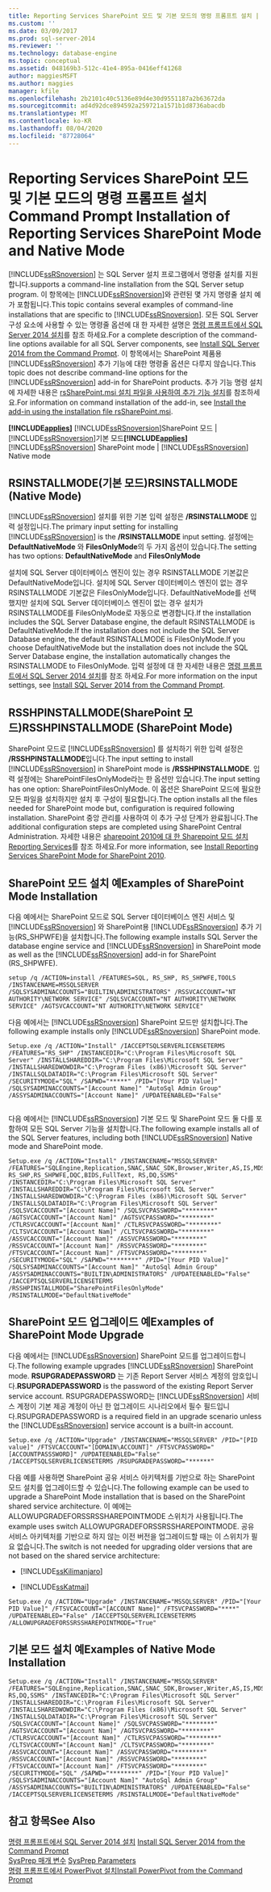 ```yaml
---
title: Reporting Services SharePoint 모드 및 기본 모드의 명령 프롬프트 설치 | Microsoft Docs
ms.custom: ''
ms.date: 03/09/2017
ms.prod: sql-server-2014
ms.reviewer: ''
ms.technology: database-engine
ms.topic: conceptual
ms.assetid: 048169b3-512c-41e4-895a-0416eff41268
author: maggiesMSFT
ms.author: maggies
manager: kfile
ms.openlocfilehash: 2b2101c40c5136e89d4e30d9551187a2b63672da
ms.sourcegitcommit: ad4d92dce894592a259721a1571b1d8736abacdb
ms.translationtype: MT
ms.contentlocale: ko-KR
ms.lasthandoff: 08/04/2020
ms.locfileid: "87728064"
---
```

# <a name="command-prompt-installation-of-reporting-services-sharepoint-mode-and-native-mode"></a><span data-ttu-id="be83e-102">Reporting Services SharePoint 모드 및 기본 모드의 명령 프롬프트 설치</span><span class="sxs-lookup"><span data-stu-id="be83e-102">Command Prompt Installation of Reporting Services SharePoint Mode and Native Mode</span></span>
  [!INCLUDE[ssRSnoversion](../../includes/ssrsnoversion-md.md)] <span data-ttu-id="be83e-103">는 SQL Server 설치 프로그램에서 명령줄 설치를 지원합니다.</span><span class="sxs-lookup"><span data-stu-id="be83e-103">supports a command-line installation from the SQL Server setup program.</span></span> <span data-ttu-id="be83e-104">이 항목에는 [!INCLUDE[ssRSnoversion](../../includes/ssrsnoversion-md.md)]와 관련된 몇 가지 명령줄 설치 예가 포함됩니다.</span><span class="sxs-lookup"><span data-stu-id="be83e-104">This topic contains several examples of command-line installations that are specific to [!INCLUDE[ssRSnoversion](../../includes/ssrsnoversion-md.md)].</span></span> <span data-ttu-id="be83e-105">모든 SQL Server 구성 요소에 사용할 수 있는 명령줄 옵션에 대 한 자세한 설명은 [명령 프롬프트에서 SQL Server 2014 설치](../../database-engine/install-windows/install-sql-server-from-the-command-prompt.md)를 참조 하세요.</span><span class="sxs-lookup"><span data-stu-id="be83e-105">For a complete description of the command-line options available for all SQL Server components, see [Install SQL Server 2014 from the Command Prompt](../../database-engine/install-windows/install-sql-server-from-the-command-prompt.md).</span></span> <span data-ttu-id="be83e-106">이 항목에서는 SharePoint 제품용 [!INCLUDE[ssRSnoversion](../../includes/ssrsnoversion-md.md)] 추가 기능에 대한 명령줄 옵션은 다루지 않습니다.</span><span class="sxs-lookup"><span data-stu-id="be83e-106">This topic does not describe command-line options for the [!INCLUDE[ssRSnoversion](../../includes/ssrsnoversion-md.md)] add-in for SharePoint products.</span></span> <span data-ttu-id="be83e-107">추가 기능 명령 설치에 자세한 내용은 [rsSharePoint.msi 설치 파일을 사용하여 추가 기능 설치](install-or-uninstall-the-reporting-services-add-in-for-sharepoint.md#bkmk_install_rssharepoint)를 참조하세요.</span><span class="sxs-lookup"><span data-stu-id="be83e-107">For information on command installation of the add-in, see [Install the add-in using the installation file rsSharePoint.msi](install-or-uninstall-the-reporting-services-add-in-for-sharepoint.md#bkmk_install_rssharepoint).</span></span>  
  
 <span data-ttu-id="be83e-108">**[!INCLUDE[applies](../../includes/applies-md.md)]**  [!INCLUDE[ssRSnoversion](../../includes/ssrsnoversion-md.md)]SharePoint 모드 | [!INCLUDE[ssRSnoversion](../../includes/ssrsnoversion-md.md)]기본 모드</span><span class="sxs-lookup"><span data-stu-id="be83e-108">**[!INCLUDE[applies](../../includes/applies-md.md)]**  [!INCLUDE[ssRSnoversion](../../includes/ssrsnoversion-md.md)] SharePoint mode | [!INCLUDE[ssRSnoversion](../../includes/ssrsnoversion-md.md)] Native mode</span></span>  
  
## <a name="rsinstallmode-native-mode"></a><span data-ttu-id="be83e-109">RSINSTALLMODE(기본 모드)</span><span class="sxs-lookup"><span data-stu-id="be83e-109">RSINSTALLMODE (Native Mode)</span></span>  
 <span data-ttu-id="be83e-110">[!INCLUDE[ssRSnoversion](../../includes/ssrsnoversion-md.md)] 설치를 위한 기본 입력 설정은 **/RSINSTALLMODE** 입력 설정입니다.</span><span class="sxs-lookup"><span data-stu-id="be83e-110">The primary input setting for installing [!INCLUDE[ssRSnoversion](../../includes/ssrsnoversion-md.md)] is the **/RSINSTALLMODE** input setting.</span></span> <span data-ttu-id="be83e-111">설정에는 **DefaultNativeMode** 와 **FilesOnlyMode**의 두 가지 옵션이 있습니다.</span><span class="sxs-lookup"><span data-stu-id="be83e-111">The setting has two options: **DefaultNativeMode** and **FilesOnlyMode**</span></span>  
  
 <span data-ttu-id="be83e-112">설치에 SQL Server 데이터베이스 엔진이 있는 경우 RSINSTALLMODE 기본값은 DefaultNativeMode입니다. 설치에 SQL Server 데이터베이스 엔진이 없는 경우 RSINSTALLMODE 기본값은 FilesOnlyMode입니다. DefaultNativeMode를 선택했지만 설치에 SQL Server 데이터베이스 엔진이 없는 경우 설치가 RSINSTALLMODE를 FilesOnlyMode로 자동으로 변경합니다.</span><span class="sxs-lookup"><span data-stu-id="be83e-112">If the installation includes the SQL Server Database engine, the default RSINSTALLMODE is DefaultNativeMode.If the installation does not include the SQL Server Database engine, the default RSINSTALLMODE is FilesOnlyMode.If you choose DefaultNativeMode but the installation does not include the SQL Server Database engine, the installation automatically changes the RSINSTALLMODE to FilesOnlyMode.</span></span> <span data-ttu-id="be83e-113">입력 설정에 대 한 자세한 내용은 [명령 프롬프트에서 SQL Server 2014 설치](../../database-engine/install-windows/install-sql-server-from-the-command-prompt.md)를 참조 하세요.</span><span class="sxs-lookup"><span data-stu-id="be83e-113">For more information on the input settings, see [Install SQL Server 2014 from the Command Prompt](../../database-engine/install-windows/install-sql-server-from-the-command-prompt.md).</span></span>  
  
## <a name="rsshpinstallmode-sharepoint-mode"></a><span data-ttu-id="be83e-114">RSSHPINSTALLMODE(SharePoint 모드)</span><span class="sxs-lookup"><span data-stu-id="be83e-114">RSSHPINSTALLMODE (SharePoint Mode)</span></span>  
 <span data-ttu-id="be83e-115">SharePoint 모드로 [!INCLUDE[ssRSnoversion](../../includes/ssrsnoversion-md.md)] 를 설치하기 위한 입력 설정은 **/RSSHPINSTALLMODE**입니다.</span><span class="sxs-lookup"><span data-stu-id="be83e-115">The input setting to install [!INCLUDE[ssRSnoversion](../../includes/ssrsnoversion-md.md)] in SharePoint mode is **/RSSHPINSTALLMODE**.</span></span> <span data-ttu-id="be83e-116">입력 설정에는 SharePointFilesOnlyMode라는 한 옵션만 있습니다.</span><span class="sxs-lookup"><span data-stu-id="be83e-116">The input setting has one option: SharePointFilesOnlyMode.</span></span> <span data-ttu-id="be83e-117">이 옵션은 SharePoint 모드에 필요한 모든 파일을 설치하지만 설치 후 구성이 필요합니다.</span><span class="sxs-lookup"><span data-stu-id="be83e-117">The option installs all the files needed for SharePoint mode but, configuration is required following installation.</span></span> <span data-ttu-id="be83e-118">SharePoint 중앙 관리를 사용하여 이 추가 구성 단계가 완료됩니다.</span><span class="sxs-lookup"><span data-stu-id="be83e-118">The additional configuration steps are completed using SharePoint Central Administration.</span></span> <span data-ttu-id="be83e-119">자세한 내용은 [sharepoint 2010에 대 한 Sharepoint 모드 설치 Reporting Services](../../sql-server/install/install-reporting-services-sharepoint-mode-for-sharepoint-2010.md)를 참조 하세요.</span><span class="sxs-lookup"><span data-stu-id="be83e-119">For more information, see [Install Reporting Services SharePoint Mode for SharePoint 2010](../../sql-server/install/install-reporting-services-sharepoint-mode-for-sharepoint-2010.md).</span></span>  
  
## <a name="examples-of-sharepoint-mode-installation"></a><span data-ttu-id="be83e-120">SharePoint 모드 설치 예</span><span class="sxs-lookup"><span data-stu-id="be83e-120">Examples of SharePoint Mode Installation</span></span>  
 <span data-ttu-id="be83e-121">다음 예에서는 SharePoint 모드로 SQL Server 데이터베이스 엔진 서비스 및 [!INCLUDE[ssRSnoversion](../../includes/ssrsnoversion-md.md)] 와 SharePoint용 [!INCLUDE[ssRSnoversion](../../includes/ssrsnoversion-md.md)] 추가 기능(RS_SHPWFE)을 설치합니다.</span><span class="sxs-lookup"><span data-stu-id="be83e-121">The following example installs SQL Server the database engine service and [!INCLUDE[ssRSnoversion](../../includes/ssrsnoversion-md.md)] in SharePoint mode as well as the [!INCLUDE[ssRSnoversion](../../includes/ssrsnoversion-md.md)] add-in for SharePoint (RS_SHPWFE).</span></span>  
  
```  
setup /q /ACTION=install /FEATURES=SQL, RS_SHP, RS_SHPWFE,TOOLS /INSTANCENAME=MSSQLSERVER /SQLSYSADMINACCOUNTS="BUILTIN\ADMINISTRATORS" /RSSVCACCOUNT="NT AUTHORITY\NETWORK SERVICE" /SQLSVCACCOUNT="NT AUTHORITY\NETWORK SERVICE" /AGTSVCACCOUNT="NT AUTHORITY\NETWORK SERVICE"  
```  
  
 <span data-ttu-id="be83e-122">다음 예에서는 [!INCLUDE[ssRSnoversion](../../includes/ssrsnoversion-md.md)] SharePoint 모드만 설치합니다.</span><span class="sxs-lookup"><span data-stu-id="be83e-122">The following example installs only [!INCLUDE[ssRSnoversion](../../includes/ssrsnoversion-md.md)] SharePoint mode.</span></span>  
  
```  
Setup.exe /q /ACTION="Install" /IACCEPTSQLSERVERLICENSETERMS /FEATURES="RS_SHP" /INSTANCEDIR="C:\Program Files\Microsoft SQL Server" /INSTALLSHAREDDIR="C:\Program Files\Microsoft SQL Server" /INSTALLSHAREDWOWDIR="C:\Program Files (x86)\Microsoft SQL Server" /INSTALLSQLDATADIR="C:\Program Files\Microsoft SQL Server" /SECURITYMODE="SQL" /SAPWD="*****" /PID="[Your PID Value]" /SQLSYSADMINACCOUNTS="[Account Name]" "AutoSql Admin Group" /ASSYSADMINACCOUNTS="[Account Name]" /UPDATEENABLED="False"  
  
```  
  
 <span data-ttu-id="be83e-123">다음 예에서는 [!INCLUDE[ssRSnoversion](../../includes/ssrsnoversion-md.md)] 기본 모드 및 SharePoint 모드 둘 다를 포함하여 모든 SQL Server 기능을 설치합니다.</span><span class="sxs-lookup"><span data-stu-id="be83e-123">The following example installs all of the SQL Server features, including both [!INCLUDE[ssRSnoversion](../../includes/ssrsnoversion-md.md)] Native mode and SharePoint mode.</span></span>  
  
```  
Setup.exe /q /ACTION="Install" /INSTANCENAME="MSSQLSERVER" /FEATURES="SQLEngine,Replication,SNAC,SNAC_SDK,Browser,Writer,AS,IS,MDS,Adv_SSMS,BC,BOL,Conn,SDK,DReplay_CTLR,DReplay_CLT, RS_SHP,RS_SHPWFE,DQC,BIDS,FullText, RS,DQ,SSMS" /INSTANCEDIR="C:\Program Files\Microsoft SQL Server" /INSTALLSHAREDDIR="C:\Program Files\Microsoft SQL Server" /INSTALLSHAREDWOWDIR="C:\Program Files (x86)\Microsoft SQL Server" /INSTALLSQLDATADIR="C:\Program Files\Microsoft SQL Server" /SQLSVCACCOUNT="[Account Name]" /SQLSVCPASSWORD="********" /AGTSVCACCOUNT="[Account Nam]" /AGTSVCPASSWORD="********" /CTLRSVCACCOUNT="[Account Nam]" /CTLRSVCPASSWORD="********" /CLTSVCACCOUNT="[Account Nam]" /CLTSVCPASSWORD="********" /ASSVCACCOUNT="[Account Nam]" /ASSVCPASSWORD="********" /RSSVCACCOUNT="[Account Nam]" /RSSVCPASSWORD="********" /FTSVCACCOUNT="[Account Nam]" /FTSVCPASSWORD="********" /SECURITYMODE="SQL" /SAPWD="********" /PID="[Your PID Value]" /SQLSYSADMINACCOUNTS="[Account Nam]" "AutoSql Admin Group" /ASSYSADMINACCOUNTS="BUILTIN\ADMINISTRATORS" /UPDATEENABLED="False" /IACCEPTSQLSERVERLICENSETERMS /RSSHPINSTALLMODE="SharePointFilesOnlyMode" /RSINSTALLMODE="DefaultNativeMode"  
```  
  
## <a name="examples-of-sharepoint-mode-upgrade"></a><span data-ttu-id="be83e-124">SharePoint 모드 업그레이드 예</span><span class="sxs-lookup"><span data-stu-id="be83e-124">Examples of SharePoint Mode Upgrade</span></span>  
 <span data-ttu-id="be83e-125">다음 예에서는 [!INCLUDE[ssRSnoversion](../../includes/ssrsnoversion-md.md)] SharePoint 모드를 업그레이드합니다.</span><span class="sxs-lookup"><span data-stu-id="be83e-125">The following example upgrades [!INCLUDE[ssRSnoversion](../../includes/ssrsnoversion-md.md)] SharePoint mode.</span></span> <span data-ttu-id="be83e-126">**RSUPGRADEPASSWORD** 는 기존 Report Server 서비스 계정의 암호입니다.</span><span class="sxs-lookup"><span data-stu-id="be83e-126">**RSUPGRADEPASSWORD** is the password of the existing Report Server service account.</span></span> <span data-ttu-id="be83e-127">RSUPGRADEPASSWORD는 [!INCLUDE[ssRSnoversion](../../includes/ssrsnoversion-md.md)] 서비스 계정이 기본 제공 계정이 아닌 한 업그레이드 시나리오에서 필수 필드입니다.</span><span class="sxs-lookup"><span data-stu-id="be83e-127">RSUPGRADEPASSWORD is a required field in an upgrade scenario unless the [!INCLUDE[ssRSnoversion](../../includes/ssrsnoversion-md.md)] service account is a built-in account.</span></span>  
  
```  
Setup.exe /q /ACTION="Upgrade" /INSTANCENAME="MSSQLSERVER" /PID="[PID value]" /FTSVCACCOUNT="[DOMAIN\ACCOUNT]" /FTSVCPASSWORD="[ACCOUNTPASSSWORD]" /UPDATEENABLED="False" /IACCEPTSQLSERVERLICENSETERMS /RSUPGRADEPASSWORD="******"  
```  
  
 <span data-ttu-id="be83e-128">다음 예를 사용하면 SharePoint 공유 서비스 아키텍처를 기반으로 하는 SharePoint 모드 설치를 업그레이드할 수 있습니다.</span><span class="sxs-lookup"><span data-stu-id="be83e-128">The following example can be used to upgrade a SharePoint Mode installation that is based on the SharePoint shared service architecture.</span></span> <span data-ttu-id="be83e-129">이 예에는 ALLOWUPGRADEFORSSRSSHAREPOINTMODE 스위치가 사용됩니다.</span><span class="sxs-lookup"><span data-stu-id="be83e-129">The example uses switch ALLOWUPGRADEFORSSRSSHAREPOINTMODE.</span></span> <span data-ttu-id="be83e-130">공유 서비스 아키텍처를 기반으로 하지 않는 이전 버전을 업그레이드할 때는 이 스위치가 필요 없습니다.</span><span class="sxs-lookup"><span data-stu-id="be83e-130">The switch is not needed for upgrading older versions that are not based on the shared service architecture:</span></span>  
  
-   [!INCLUDE[ssKilimanjaro](../../includes/sskilimanjaro-md.md)]  
  
-   [!INCLUDE[ssKatmai](../../includes/sskatmai-md.md)]  
  
```  
Setup.exe /q /ACTION="Upgrade" /INSTANCENAME="MSSQLSERVER" /PID="[Your PID Value]" /FTSVCACCOUNT="[ACCOUNT Name]" /FTSVCPASSWORD="****" /UPDATEENABLED="False" /IACCEPTSQLSERVERLICENSETERMS /ALLOWUPGRADEFORSSRSSHAREPOINTMODE="True"  
```  
  
## <a name="examples-of-native-mode-installation"></a><span data-ttu-id="be83e-131">기본 모드 설치 예</span><span class="sxs-lookup"><span data-stu-id="be83e-131">Examples of Native Mode Installation</span></span>  
  
```  
Setup.exe /q /ACTION="Install" /INSTANCENAME="MSSQLSERVER" /FEATURES="SQLEngine,Replication,SNAC,SNAC_SDK,Browser,Writer,AS,IS,MDS,Adv_SSMS,BC,BOL,Conn,SDK,DReplay_CTLR,DReplay_CLT,DQC,BIDS,FullText, RS,DQ,SSMS" /INSTANCEDIR="C:\Program Files\Microsoft SQL Server" /INSTALLSHAREDDIR="C:\Program Files\Microsoft SQL Server" /INSTALLSHAREDWOWDIR="C:\Program Files (x86)\Microsoft SQL Server" /INSTALLSQLDATADIR="C:\Program Files\Microsoft SQL Server" /SQLSVCACCOUNT="[Account Name]" /SQLSVCPASSWORD="********" /AGTSVCACCOUNT="[Account Nam]" /AGTSVCPASSWORD="********" /CTLRSVCACCOUNT="[Account Nam]" /CTLRSVCPASSWORD="********" /CLTSVCACCOUNT="[Account Nam]" /CLTSVCPASSWORD="********" /ASSVCACCOUNT="[Account Nam]" /ASSVCPASSWORD="********" /RSSVCACCOUNT="[Account Nam]" /RSSVCPASSWORD="********" /FTSVCACCOUNT="[Account Nam]" /FTSVCPASSWORD="********" /SECURITYMODE="SQL" /SAPWD="********" /PID="[Your PID Value]" /SQLSYSADMINACCOUNTS="[Account Nam]" "AutoSql Admin Group" /ASSYSADMINACCOUNTS="BUILTIN\ADMINISTRATORS" /UPDATEENABLED="False" /IACCEPTSQLSERVERLICENSETERMS /RSINSTALLMODE="DefaultNativeMode"  
```  
  
## <a name="see-also"></a><span data-ttu-id="be83e-132">참고 항목</span><span class="sxs-lookup"><span data-stu-id="be83e-132">See Also</span></span>  
 <span data-ttu-id="be83e-133">[명령 프롬프트에서 SQL Server 2014 설치](../../database-engine/install-windows/install-sql-server-from-the-command-prompt.md) </span><span class="sxs-lookup"><span data-stu-id="be83e-133">[Install SQL Server 2014 from the Command Prompt](../../database-engine/install-windows/install-sql-server-from-the-command-prompt.md) </span></span>  
 <span data-ttu-id="be83e-134">[SysPrep 매개 변수](../../database-engine/install-windows/install-sql-server-from-the-command-prompt.md#SysPrep) </span><span class="sxs-lookup"><span data-stu-id="be83e-134">[SysPrep Parameters](../../database-engine/install-windows/install-sql-server-from-the-command-prompt.md#SysPrep) </span></span>  
 [<span data-ttu-id="be83e-135">명령 프롬프트에서 PowerPivot 설치</span><span class="sxs-lookup"><span data-stu-id="be83e-135">Install PowerPivot from the Command Prompt</span></span>](../../sql-server/install/install-powerpivot-from-the-command-prompt.md)  
  
  
